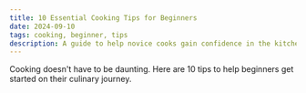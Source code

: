 ```yaml
---
title: 10 Essential Cooking Tips for Beginners
date: 2024-09-10
tags: cooking, beginner, tips
description: A guide to help novice cooks gain confidence in the kitchen
---
```


Cooking doesn't have to be daunting. Here are 10 tips to help beginners get started on their culinary journey.